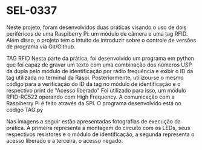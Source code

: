 # SEL-0337
Neste projeto, foram desenvolvidos duas práticas visando o uso de dois periféricos de uma Raspiberry Pi: um módulo de câmera e uma tag RFID. Além disso, o projeto tem o intuito de introduzir sobre o controle de versões de programa via Git/Github.

TAG RFID
Nesta parte da prática, foi desenvolvido um programa em python que foi capaz de gravar um texto com uma combinação dos números USP da dupla pelo módulo de identificação por rádio frequência e exibir o ID da tag utilizada no terminal da Raspi. Posteriormente, utilizou-se o mesmo código para a verificação do ID da tag no módulo de identificação e o respectivo print de "Acesso liberado"
Foi utilizado para isso, um módulo RFID-RC522 operando com High Frequency. A comunicação com a Raspiberry Pi é feito através da SPI. O programa desenvolvido está no código TAG.py

Nas imagens a seguir estão apresentadas fotografias de execução da prática. A primeira representa a montagem do circuito com os LEDs, seus respectivos resistores e o módulo de identificação, a segunda representa o acesso liberado e a terceira, o acesso negado.
